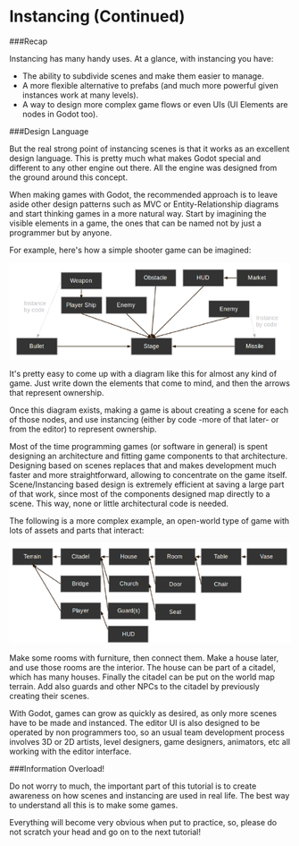 # Instancing (Continued)

###Recap

Instancing has many handy uses. At a glance, with instancing you have:

* The ability to subdivide scenes and make them easier to manage.
* A more flexible alternative to prefabs (and much more powerful given instances work at many levels).
* A way to design more complex game flows or even UIs (UI Elements are nodes in Godot too). 

###Design Language

But the real strong point of instancing scenes is that it works as an excellent design language. This is pretty much what makes Godot special and different to any other engine out there. All the engine was designed from the ground around this concept.

When making games with Godot, the recommended approach is to leave aside other design patterns such as MVC or Entity-Relationship diagrams and start thinking games in a more natural way. Start by imagining the visible elements in a game, the ones that can be named not by just a programmer but by anyone.

For example, here's how a simple shooter game can be imagined:

<p align="center"><img src="images/shooter_instancing.png"/></p>

It's pretty easy to come up with a diagram like this for almost any kind of game. Just write down the elements that come to mind, and then the arrows that represent ownership.

Once this diagram exists, making a game is about creating a scene for each of those nodes, and use instancing (either by code -more of that later- or from the editor) to represent ownership. 

Most of the time programming games (or software in general) is spent designing an architecture and fitting game components to that architecture. Designing based on scenes replaces that and makes development much faster and more straightforward, allowing to concentrate on the game itself. Scene/Instancing based design is extremely efficient at saving a large part of that work, since most of the components designed map directly to a scene. This way, none or little architectural code is needed.

The following is a more complex example, an open-world type of game with lots of assets and parts that interact: 

<p align="center"><img src="images/openworld_instancing.png"/></p>

Make some rooms with furniture, then connect them. Make a house later, and use those rooms are the interior.
The house can be part of a citadel, which has many houses. Finally the citadel can be put on the world map terrain. Add also guards and other NPCs to the citadel by previously creating their scenes. 

With Godot, games can grow as quickly as desired, as only more scenes have to be made and instanced. The editor UI is also designed to be operated by non programmers too, so an usual team development process involves 3D or 2D artists, level designers, game designers, animators, etc all working with the editor interface.

###Information Overload!

Do not worry to much, the important part of this tutorial is to create awareness on how scenes and instancing are used in real life. The best way to understand all this is to make some games. 

Everything will become very obvious when put to practice, so, please do not scratch your head and go on to the next tutorial!

